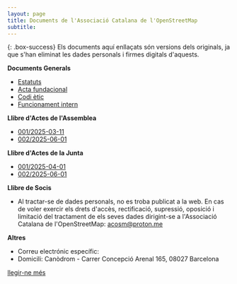 ```yaml
---
layout: page
title: Documents de l'Associació Catalana de l'OpenStreetMap
subtitle: 
---
```


{: .box-success} Els documents aquí enllaçats són versions dels originals, ja que s'han eliminat les dades personals i firmes digitals d'aquests.

**Documents Generals**
- [Estatuts](https://www.osmcatala.cat/assets/docs/Estatuts%20-%20Associaci%C3%B3%20Catalana%20de%20l'OpenStreetMap.pdf)
- [Acta fundacional](https://www.osmcatala.cat/assets/docs/Acta%20fundacional.pdf)
- [Codi ètic]()
- [Funcionament intern]()
  
**Llibre d'Actes de l'Assemblea**
- [001/2025-03-11](https://www.osmcatala.cat/assets/docs/Acta%20fundacional.pdf)
- [002/2025-06-01]()

**Llibre d'Actes de la Junta**
- [001/2025-04-01]()
- [002/2025-06-01]()
  
**Llibre de Socis**
- Al tractar-se de dades personals, no es troba publicat a la web. En cas de voler exercir els drets d'accès, rectificació, supressió, oposició i limitació del tractament de els seves dades dirigint-se a l'Associació Catalana de l'OpenStreetMap: acosm@proton.me

**Altres**
- Correu electrónic específic:
- Domicili: Canòdrom - Carrer Concepció Arenal 165, 08027 Barcelona

[llegir-ne més](https://wiki.openstreetmap.org/wiki/WikiProject_Catalan) 
